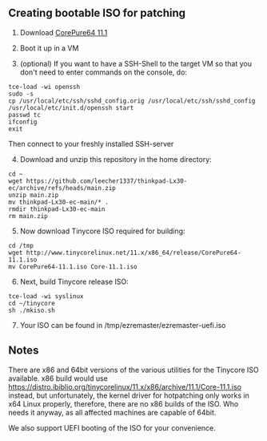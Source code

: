 Creating bootable ISO for patching
----------------------------------

1) Download [CorePure64 11.1](http://www.tinycorelinux.net/11.x/x86_64/release/CorePure64-11.1.iso)

2) Boot it up in a VM

3) (optional) If you want to have a SSH-Shell to the target VM so that 
   you don't need to enter commands on the console, do:

```
tce-load -wi openssh
sudo -s
cp /usr/local/etc/ssh/sshd_config.orig /usr/local/etc/ssh/sshd_config
/usr/local/etc/init.d/openssh start
passwd tc
ifconfig
exit
```

   Then connect to your freshly installed SSH-server

4) Download and unzip this repository in the home directory:

```
cd ~
wget https://github.com/leecher1337/thinkpad-Lx30-ec/archive/refs/heads/main.zip
unzip main.zip
mv thinkpad-Lx30-ec-main/* .
rmdir thinkpad-Lx30-ec-main
rm main.zip
```

5) Now download Tinycore ISO required for building:
```
cd /tmp
wget http://www.tinycorelinux.net/11.x/x86_64/release/CorePure64-11.1.iso
mv CorePure64-11.1.iso Core-11.1.iso
```

6) Next, build Tinycore release ISO:
```
tce-load -wi syslinux
cd ~/tinycore
sh ./mkiso.sh
```

7) Your ISO can be found in /tmp/ezremaster/ezremaster-uefi.iso

Notes
-----
There are x86 and 64bit versions of the various utilities for the Tinycore ISO
available.
x86 build would use 
https://distro.ibiblio.org/tinycorelinux/11.x/x86/archive/11.1/Core-11.1.iso
instead, but unfortunately, the kernel driver for hotpatching only works in
x64 Linux properly, therefore, there are no x86 builds of the ISO.
Who needs it anyway, as all affected machines are capable of 64bit.

We also support UEFI booting of the ISO for your convenience.
